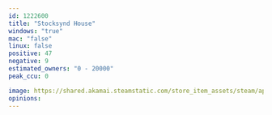 ```yaml
---
id: 1222600
title: "Stocksynd House"
windows: "true"
mac: "false"
linux: false
positive: 47
negative: 9
estimated_owners: "0 - 20000"
peak_ccu: 0

image: https://shared.akamai.steamstatic.com/store_item_assets/steam/apps/1222600/header.jpg?t=1724681957
opinions:
---
```

